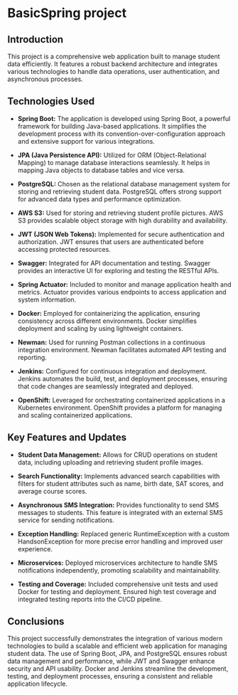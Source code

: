 # BasicSpring project
## Introduction
This project is a comprehensive web application built to manage student data efficiently. It features a robust backend architecture and integrates various technologies to handle data operations, user authentication, and asynchronous processes.
## Technologies Used
- **Spring Boot:** The application is developed using Spring Boot, a powerful framework for building Java-based applications. It simplifies the development process with its convention-over-configuration approach and extensive support for various integrations.

- **JPA (Java Persistence API):** Utilized for ORM (Object-Relational Mapping) to manage database interactions seamlessly. It helps in mapping Java objects to database tables and vice versa.

- **PostgreSQL:** Chosen as the relational database management system for storing and retrieving student data. PostgreSQL offers strong support for advanced data types and performance optimization.

- **AWS S3:** Used for storing and retrieving student profile pictures. AWS S3 provides scalable object storage with high durability and availability.

- **JWT (JSON Web Tokens):** Implemented for secure authentication and authorization. JWT ensures that users are authenticated before accessing protected resources.

- **Swagger:** Integrated for API documentation and testing. Swagger provides an interactive UI for exploring and testing the RESTful APIs.

- **Spring Actuator:** Included to monitor and manage application health and metrics. Actuator provides various endpoints to access application and system information.

- **Docker:** Employed for containerizing the application, ensuring consistency across different environments. Docker simplifies deployment and scaling by using lightweight containers.

- **Newman:** Used for running Postman collections in a continuous integration environment. Newman facilitates automated API testing and reporting.

- **Jenkins:** Configured for continuous integration and deployment. Jenkins automates the build, test, and deployment processes, ensuring that code changes are seamlessly integrated and deployed.

- **OpenShift:** Leveraged for orchestrating containerized applications in a Kubernetes environment. OpenShift provides a platform for managing and scaling containerized applications.

## Key Features and Updates
- **Student Data Management:** Allows for CRUD operations on student data, including uploading and retrieving student profile images.

- **Search Functionality:** Implements advanced search capabilities with filters for student attributes such as name, birth date, SAT scores, and average course scores.

- **Asynchronous SMS Integration:** Provides functionality to send SMS messages to students. This feature is integrated with an external SMS service for sending notifications.

- **Exception Handling:** Replaced generic RuntimeException with a custom HandsonException for more precise error handling and improved user experience.

- **Microservices:** Deployed microservices architecture to handle SMS notifications independently, promoting scalability and maintainability.

- **Testing and Coverage:** Included comprehensive unit tests and used Docker for testing and deployment. Ensured high test coverage and integrated testing reports into the CI/CD pipeline.

## Conclusions

This project successfully demonstrates the integration of various modern technologies to build a scalable and efficient web application for managing student data. The use of Spring Boot, JPA, and PostgreSQL ensures robust data management and performance, while JWT and Swagger enhance security and API usability. Docker and Jenkins streamline the development, testing, and deployment processes, ensuring a consistent and reliable application lifecycle.
